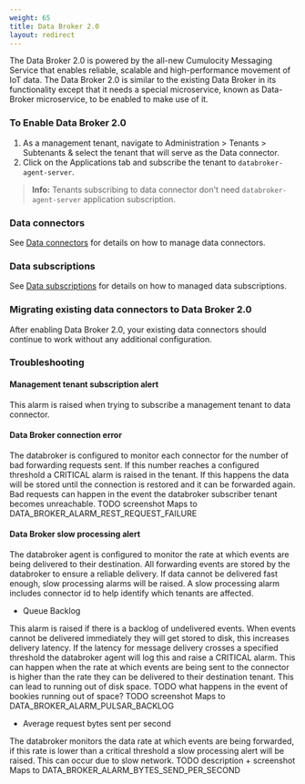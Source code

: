 ```yaml
---
weight: 65
title: Data Broker 2.0
layout: redirect
---
```


The Data Broker 2.0 is powered by the all-new Cumulocity Messaging Service that enables reliable, scalable and high-performance movement of IoT data. The Data Broker 2.0 is similar to the existing Data Broker in its functionality except that it needs a special microservice, known as Data-Broker microservice, to be enabled to make use of it.

### <a name="enabling-data-broker-2.0"></a> To Enable Data Broker 2.0

1. As a management tenant, navigate to Administration > Tenants > Subtenants & select the tenant that will serve as the Data connector.
2. Click on the Applications tab and subscribe the tenant to `databroker-agent-server`.

> **Info:** Tenants subscribing to data connector don't need `databroker-agent-server` application subscription.

### <a name="data-broker-connectors-2.0"></a> Data connectors

See [Data connectors](#data-broker-connectors) for details on how to manage data connectors.

### <a name="data-broker-subscriptions-2.0"></a> Data subscriptions
 
See [Data subscriptions](#data-broker-subscriptions) for details on how to managed data subscriptions.

### <a name="migrating-data-broker-connectors-to-2.0"></a> Migrating existing data connectors to Data Broker 2.0

After enabling Data Broker 2.0, your existing data connectors should continue to work without any additional configuration.

### <a name="troubleshooting-data-broker--2.0"></a> Troubleshooting

#### Management tenant subscription alert

This alarm is raised when trying to subscribe a management tenant to data connector. 

#### Data Broker connection error

The databroker is configured to monitor each connector for the number of bad forwarding requests sent. If this number reaches a configured threshold a CRITICAL alarm is raised in the tenant. 
If this happens the data will be stored until the connection is restored and it can be forwarded again.
Bad requests can happen in the event the databroker subscriber tenant becomes unreachable.
TODO screenshot
Maps to DATA_BROKER_ALARM_REST_REQUEST_FAILURE

#### Data Broker slow processing alert

The databroker agent is configured to monitor the rate at which events are being delivered to their destination. All forwarding events are stored by the databroker to ensure a reliable delivery. 
If data cannot be delivered fast enough, slow processing alarms will be raised. A slow processing alarm includes connector id to help identify which tenants are affected. 

* Queue Backlog

This alarm is raised if there is a backlog of undelivered events. When events cannot be delivered immediately they will get stored to disk, this increases delivery latency.
If the latency for message delivery crosses a specified threshold the databroker agent will log this and raise a CRITICAL alarm. 
This can happen when the rate at which events are being sent to the connector is higher than the rate they can be delivered to their destination tenant. This can lead to running out of disk space.
TODO what happens in the event of bookies running out of space?
TODO screenshot
Maps to DATA_BROKER_ALARM_PULSAR_BACKLOG

* Average request bytes sent per second

The databroker monitors the data rate at which events are being forwarded, if this rate is lower than a critical threshold a slow processing alert will be raised. This can occur due to slow network.
TODO description + screenshot
Maps to DATA_BROKER_ALARM_BYTES_SEND_PER_SECOND


